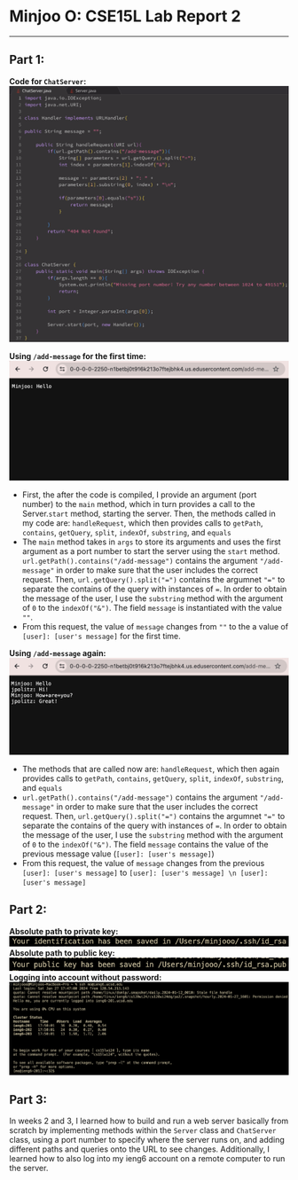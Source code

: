 # Minjoo O: CSE15L Lab Report 2
---
## Part 1:
**Code for `ChatServer`:** \
![chatserver-code](chatserver-code.png)

**Using `/add-message` for the first time:** \
![add-message-once](add-message-once.png)
* First, the after the code is compiled, I provide an argument (port number) to the `main` method, which in turn provides a call to the Server.`start` method, starting the server. Then, the methods called in my code are: `handleRequest`, which then provides calls to `getPath`, `contains`, `getQuery`, `split`, `indexOf`, `substring`, and `equals`
* The `main` method takes in `args` to store its arguments and uses the first argument as a port number to start the server using the `start` method. `url.getPath().contains("/add-message")` contains the argument `"/add-message"` in order to make sure that the user includes the correct request. Then, `url.getQuery().split("=")` contains the argumnet `"="` to separate the contains of the query with instances of `=`. In order to obtain the message of the user, I use the `substring` method with the argument of `0` to the `indexOf("&")`. The field `message` is instantiated with the value `""`.
* From this request, the value of `message` changes from `""` to the a value of `[user]: [user's message]` for the first time. 
  
**Using `/add-message` again:** \
![add-message-again](add-message-again.png)
* The methods that are called now are: `handleRequest`, which then again provides calls to `getPath`, `contains`, `getQuery`, `split`, `indexOf`, `substring`, and `equals`
* `url.getPath().contains("/add-message")` contains the argument `"/add-message"` in order to make sure that the user includes the correct request. Then, `url.getQuery().split("=")` contains the argumnet `"="` to separate the contains of the query with instances of `=`. In order to obtain the message of the user, I use the `substring` method with the argument of `0` to the `indexOf("&")`. The field `message` contains the value of the previous message value (`[user]: [user's message]`)
* From this request, the value of `message` changes from the previous `[user]: [user's message]` to `[user]: [user's message] \n [user]: [user's message]`

## Part 2:
**Absolute path to private key:**
![path-private-key](path-private-key.png)
**Absolute path to public key:**
![path-public-key](path-public-key.png)
**Logging into account without password:**
![log-without-pass](log-without-pass.png)

## Part 3:
In weeks 2 and 3, I learned how to build and run a web server basically from scratch by implementing methods within the `Server` class and `ChatServer` class, using a port number to specify where the server runs on, and adding different paths and queries onto the URL to see changes. Additionally, I learned how to also log into my ieng6 account on a remote computer to run the server.


